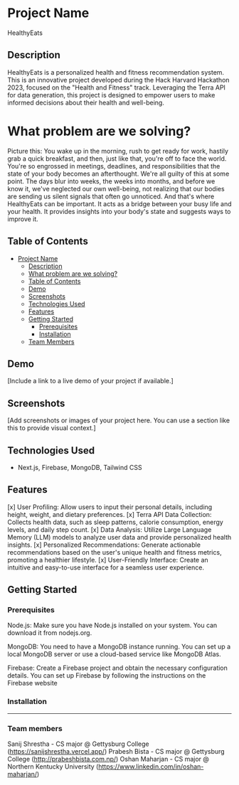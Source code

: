# Project Name

HealthyEats

## Description

HealthyEats is a personalized health and fitness recommendation system. This is an innovative project developed during the Hack Harvard Hackathon 2023, focused on the "Health and Fitness" track. Leveraging the Terra API for data generation, this project is designed to empower users to make informed decisions about their health and well-being. 

# What problem are we solving?
Picture this: You wake up in the morning, rush to get ready for work, hastily grab a quick breakfast, and then, just like that, you're off to face the world. You're so engrossed in meetings, deadlines, and responsibilities that the state of your body becomes an afterthought. We're all guilty of this at some point. The days blur into weeks, the weeks into months, and before we know it, we've neglected our own well-being, not realizing that our bodies are sending us silent signals that often go unnoticed.
And that's where HealthyEats can be important. It acts as a bridge between your busy life and your health. It provides insights into your body's state and suggests ways to improve it. 

## Table of Contents

- [Project Name](#project-name)
  - [Description](#description)
  - [What problem are we solving?](#what-problem-are-we-solving?)
  - [Table of Contents](#table-of-contents)
  - [Demo](#demo)
  - [Screenshots](#screenshots)
  - [Technologies Used](#technologies-used)
  - [Features](#features)
  - [Getting Started](#getting-started)
    - [Prerequisites](#prerequisites)
    - [Installation](#installation)
  - [Team Members](#team-members)

## Demo

[Include a link to a live demo of your project if available.]

## Screenshots

[Add screenshots or images of your project here. You can use a section like this to provide visual context.]

## Technologies Used

- Next.js, Firebase, MongoDB, Tailwind CSS

## Features

[x] User Profiling: Allow users to input their personal details, including height, weight, and dietary preferences.
[x] Terra API Data Collection: Collects health data, such as sleep patterns, calorie consumption, energy levels, and daily step count.
[x] Data Analysis: Utilize Large Language Memory (LLM) models to analyze user data and provide personalized health insights.
[x] Personalized Recommendations: Generate actionable recommendations based on the user's unique health and fitness metrics, promoting a healthier lifestyle.
[x] User-Friendly Interface: Create an intuitive and easy-to-use interface for a seamless user experience.

## Getting Started

### Prerequisites

Node.js: Make sure you have Node.js installed on your system. You can download it from nodejs.org.

MongoDB: You need to have a MongoDB instance running. You can set up a local MongoDB server or use a cloud-based service like MongoDB Atlas.

Firebase: Create a Firebase project and obtain the necessary configuration details. You can set up Firebase by following the instructions on the Firebase website

### Installation




---

### Team members
Sanij Shrestha - CS major @ Gettysburg College (https://sanijshrestha.vercel.app/)
Prabesh Bista - CS major @ Gettysburg College (http://prabeshbista.com.np/)
Oshan Maharjan - CS major @ Northern Kentucky University (https://www.linkedin.com/in/oshan-maharjan/)
